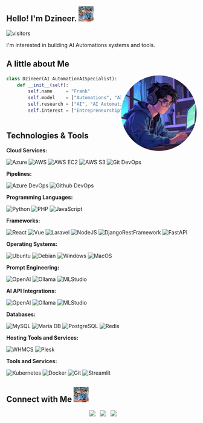 ## Hello! I'm Dzineer. <img src="./figures/dzineer_profile.jpg" width="40px">
![visitors](https://visitor-badge.laobi.icu/badge?page_id=dzineer.dzineer)


I'm interested in building AI Automations systems and tools.

## A little about Me

<img align="right" src="./figures/ai_generated_selfie.jpeg" width="200" style="border-radius: 50%;"/>

```python
class Dzineer(AI AutomationAISpecialist):
    def __init__(self):
        self.name     = "Frank"
        self.model    = ["Automations", "AI", "Design"]
        self.research = ["AI", "AI Automations", "Software Architect, Emphasis AI & Automations"]
        self.interest = ["Entrepreneurship", "IP", "VC Methods"]
        
```

## Technologies & Tools 

**Cloud Services:**

![Azure](https://img.shields.io/badge/Cloud-Azure-informational?style=flat&logo=microsoft-azure&logoColor=white&color=6aa6f8)
![AWS](https://img.shields.io/badge/Cloud-AWS-informational?style=flat&logo=amazon-aws&logoColor=white&color=6aa6f8)
![AWS EC2](https://img.shields.io/badge/Compute-AWS_EC2-informational?style=flat&logo=amazon-ec2&logoColor=white&color=6aa6f8)
![AWS S3](https://img.shields.io/badge/Storage-AWS_S3-informational?style=flat&logo=amazon-s3&logoColor=white&color=6aa6f8)
![Git DevOps](https://img.shields.io/badge/DevOps-Git-informational?style=flat&logo=github&logoColor=white&color=6aa6f8)

**Pipelines:**

![Azure DevOps](https://img.shields.io/badge/Cloud-Azure-informational?style=flat&logo=azuredevops&logoColor=white&color=6aa6f8)
![Github DevOps](https://img.shields.io/badge/DevOps-Git-informational?style=flat&logo=github&logoColor=white&color=6aa6f8)

**Programming Languages:**

![Python](https://img.shields.io/badge/Code-Python-informational?style=flat&logo=python&logoColor=white&color=6aa6f8)
![PHP](https://img.shields.io/badge/Code-PHP-informational?style=flat&logo=c%2B%2B&logoColor=white&color=6aa6f8)
![JavaScript](https://img.shields.io/badge/Code-JavaScript-informational?style=flat&logo=c%2B%2B&logoColor=white&color=6aa6f8)

**Frameworks:**

![React](https://img.shields.io/badge/Framework-React-informational?style=flat&logo=c%2B%2B&logoColor=white&color=6aa6f8)
![Vue](https://img.shields.io/badge/Framework-Vue-informational?style=flat&logo=c%2B%2B&logoColor=white&color=6aa6f8)
![Laravel](https://img.shields.io/badge/Framework-Laravel-informational?style=flat&logo=c%2B%2B&logoColor=white&color=6aa6f8)
![NodeJS](https://img.shields.io/badge/Framework-NodeJS-informational?style=flat&logo=c%2B%2B&logoColor=white&color=6aa6f8)
![DjangoRestFramework](https://img.shields.io/badge/Framework-Django-informational?style=flat&logo=c%2B%2B&logoColor=white&color=6aa6f8)
![FastAPI](https://img.shields.io/badge/Framework-FastAPI-informational?style=flat&logo=c%2B%2B&logoColor=white&color=6aa6f8)

**Operating Systems:**

![Ubuntu](https://img.shields.io/badge/OS-Ubuntu-informational?style=flat&logo=c%2B%2B&logoColor=white&color=6aa6f8)
![Debian](https://img.shields.io/badge/OS-Debian-informational?style=flat&logo=c%2B%2B&logoColor=white&color=6aa6f8)
![Windows](https://img.shields.io/badge/OS-Windows-informational?style=flat&logo=c%2B%2B&logoColor=white&color=6aa6f8)
![MacOS](https://img.shields.io/badge/OS-Mac-informational?style=flat&logo=c%2B%2B&logoColor=white&color=6aa6f8)

**Prompt Engineering:**

![OpenAI](https://img.shields.io/badge/AI-OpenAI-informational?style=flat&logo=pytorch&logoColor=white&color=6aa6f8)
![Ollama](https://img.shields.io/badge/AI-Ollama-informational?style=flat&logo=scikit-learn&logoColor=white&color=6aa6f8)
![MLStudio](https://img.shields.io/badge/AI-LMStudio-informational?style=flat&logo=numpy&logoColor=white&color=6aa6f8)

**AI API Integrations:**

![OpenAI](https://img.shields.io/badge/API-OpenAI-informational?style=flat&logo=pytorch&logoColor=white&color=6aa6f8)
![Ollama](https://img.shields.io/badge/API-Ollama-informational?style=flat&logo=scikit-learn&logoColor=white&color=6aa6f8)
![MLStudio](https://img.shields.io/badge/API-LMStudio-informational?style=flat&logo=numpy&logoColor=white&color=6aa6f8)

**Databases:**

![MySQL](https://img.shields.io/badge/DB-Mysql-informational?style=flat&logo=mysql&logoColor=white&color=6aa6f8)
![Maria DB](https://img.shields.io/badge/DB-MariaDB-informational?style=flat&logo=db&logoColor=white&color=6aa6f8)
![PostgreSQL](https://img.shields.io/badge/DB-Postgresql-informational?style=flat&logo=postgresql&logoColor=white&color=6aa6f8)
![Redis](https://img.shields.io/badge/Cache-Redis-informational?style=flat&logo=redis&logoColor=white&color=6aa6f8)

**Hosting Tools and Services:**

![WHMCS](https://img.shields.io/badge/Admin-WHMCS-informational?style=flat&logo=whmcs&logoColor=white&color=6aa6f8)
![Plesk](https://img.shields.io/badge/Admin-Plesk-informational?style=flat&logo=plesk&logoColor=white&color=6aa6f8)

**Tools and Services:**

![Kubernetes](https://img.shields.io/badge/Tools-Kubernetes-informational?style=flat&logo=kubernetes&logoColor=white&color=6aa6f8)
![Docker](https://img.shields.io/badge/Tools-Docker-informational?style=flat&logo=docker&logoColor=white&color=6aa6f8)
![Git](https://img.shields.io/badge/Tools-Git-informational?style=flat&logo=git&logoColor=white&color=6aa6f8)
![Streamlit](https://img.shields.io/badge/Tools-Streamlit-informational?style=flat&logo=streamlit&logoColor=white&color=6aa6f8)

## Connect with Me <img src="./figures/dzineer_profile.jpg" width="40px">

<p align="center">
&nbsp; <a href="https://twitter.com/Dzineer" target="_blank" rel="noopener noreferrer"><img src="https://img.icons8.com/plasticine/100/000000/twitter.png" width="50" /></a>    
&nbsp; <a href="https://www.linkedin.com/in/dzineer/" target="_blank" rel="noopener noreferrer"><img src="https://img.icons8.com/plasticine/100/000000/linkedin.png" width="50" /></a>
&nbsp; <a href="mailto:frank@dzineer.com" target="_blank" rel="noopener noreferrer"><img src="https://img.icons8.com/plasticine/100/000000/gmail.png"  width="50" /></a>
</p>

